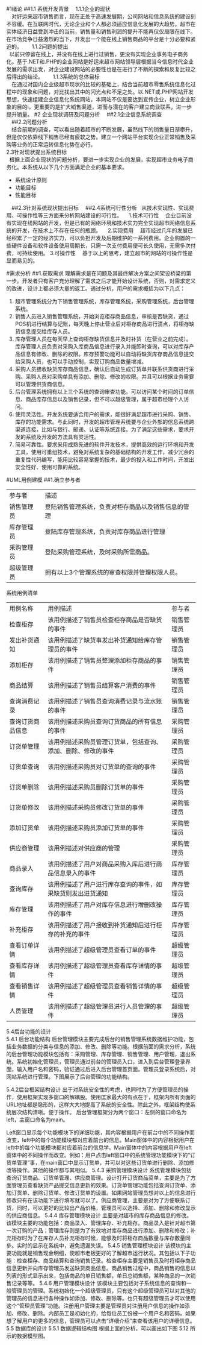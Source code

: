 #1绪论
##1.1 系统开发背景
　1.1.1企业的现状<br>
　对好运来超市销售而言，现在正处于高速发展期，公司网站和信息系统的建设刻不容缓。在互联网时代，无论企业和个人都必须适应信息化发展的大趋势。超市在实体经济日益受到冲击的当前，销售量和销售利润的提升不能再仅仅局限在线下。在市场竞争日益激烈的当下，开发出一个能在线上销售商品的平台是十分必要和紧迫的。  
 　1.1.2问题的提出<br>  
  以前只停留在线上，并没有在线上进行过销售，更没有实现企业事务电子商务化。基于.NET和.PHP的企业网站是好运来超市网站领导层根据当今信息时代企业发展的需求出发，对企业建设网站的必要性也是在进行了不断的探索和反复比较之后得出的结论。  
 　1.1.3系统的总体目标<br> 
　在通过对国内企业级超市现状的比较的基础上，结合当前超市零售系统信息化过程中的现象和问题，对比找出其中的闪光点和不足之处。以.NET或.PHP网站开发思想，快速组建企业信息化系统网站。本网站不仅是要达到宣传企业，树立企业形象的目的i，更重要的是扩大销售渠道，进而与潜在的客户建立商业联系，进一步提升销量。
#2 企业现状调研及问题分析
　##2.1企业信息系统调查<br>
　##2.2问题分析<br>
　结合前期的调查，可以看出随着超市的不断发展，虽然线下的销售量日渐攀升，但是仅仅依靠线下销售已经有疲软之势。建立一个网站平台实现企业正常销售及采购等业务的正常运转信息化势在必行。       
  2.3针对现状提出系统目标<br>  
 根据上面企业现状的问题分析，要进一步实现企业的发展，实现超市业务电子商务化。本系统从以下几个方面满足企业的基本要求。
 <ul>
 <li>系统设计原则</li>
 <li>功能目标</li>
 <li>性能目标</li> 
 </ul>
　##2.3针对系统现状提出目标
　##2.4系统可行性分析  
从技术实现性、实现费用、可操作性等三方面来分析网站建设的可行性。 
 　1.技术可行性
　企业目前没有实现在线网站的开发，但是已有的网络环境和技术实力完全实现超市网络信息系统的开发，在技术上不存在任何的瓶颈。 
 　2.实现费用 
　超市经过几年的发展已经积累了一定的经济实力，可以负担开发及后期维护的一系列费用。企业购置的一些硬件设备和软件设备使用周期长，只需一次支付费用便可长久使用，无需多次付费，可持续使用。 
  3.可操作性
　基于以上的思考，建立超市的网站的可操作性是显而易见的。

#需求分析
##1.获取需求
 理解需求是在问题及其最终解决方案之间架设桥梁的第一步。开发者只有客户充分理解了需求之后才能开始设计系统，否则，对需求定义的改进，设计上都必须大量的返工。通过分析，用户的需求概括为以下几点：
<ol>
<li>超市管理系统分为下销售管理系统，库存管理系统，采购管理系统，后台管理系统。</li>
<li>销售人员进入销售管理系统，开始浏览柜存商品信息，审核是否缺货，通过POS机进行结算与记账，每天晚上停止营业后对柜存商品进行清点，将柜存缺货信息提交给库存人员。</li>
<li>库存管理人员在每天早上查询柜存缺货信息并及时补货（在营业之前完成）。库存管理人员负责对采购入库商品信息进行录入并能即时查询，可以对库存产品信息有修改、删除的权限。库存预警功能可以自动将缺货库存商品信息提交给采购人员，也可以手动控制，实现订购商品数量增减。</li>
<li>采购人员接收缺货库存商品信息，确认后自动生成订货单并联系供货商进行采购。采购人员对采购单具有添加、删除、修改的权限。并且可以根据业务需要可以管理供货商信息。</li>
<li>后台管理系统拥有以上三个系统的查询审查功能。可以访问某个时间的订单信息、商品库存信息以及销售记录，但不可以越级管理，属于超市经理个人访问。</li>
<li>使用灵活性。开发系统要适合用户的需求，能很好满足超市进行采购、销售、库存的功能需求。与此同时，开发的超市管理系统要与企业外部的信息系统跨渠道连接，比如与银行、邮递、认证等系统连接。为了满足这些需求，要求开发的系统及开发的方法具有灵活性。</li>
<li>简易可靠性。要求采用成熟先进的软件开发技术，提供高效的运行环境和开发工具，使用可重组技术，避免对系统复杂的基础结构的开发工作，减少冗余的重复性代码编写，能用比较容易掌握的技术，最少的投入和工作时间，开发出安全性好、使用可靠的系统。</li>
</ol>
#UML用例建模
##1.确立参与者
 

<table>
 <tr>
  <td>参与者</td>
  <td>描述</td>  
 </tr>
 <tr>
  <td>销售管理员</td>
  <td>登陆销售管理系统，负责对柜存商品以及销售信息的管理</td>
 <tr>
 <tr>
  <td>库存管理员</td>
  <td>登陆库存管理系统，负责对库存商品进行管理</td>
 <tr>
 <tr>
  <td>采购管理员</td>
  <td>登陆采购管理系统，及时采购所需商品。</td>
 <tr>
 <tr>
  <td>超级管理员</td>
  <td>拥有以上3个管理系统的审查权限并管理权限人员。</td>
 <tr>
</table>
系统用例清单
<table>
 <tr>
  <td>用例名称</td>
  <td>用例描述</td>
  <td>参与者</td>  
 </tr>
 <tr>
  <td>检查柜存</td>
  <td>该用例描述了销售员检查柜存商品是否缺货的事件</td>
  <td>销售管理员</td>  
 </tr>
 <tr>
  <td>发出补货通知</td>
  <td>该用例描述了缺货事发出补货通知给库存管理员的事件</td>
  <td>销售管理员</td> 
 </tr>
 <tr>
  <td>添加柜存</td>
  <td>该用例描述了销售员整理添加柜存商品的事件</td>
  <td>销售管理员</td> 
 </tr>
 <tr>
  <td>商品结算</td>
  <td>该用例描述了销售员结算客户消费的事件</td>
  <td>销售管理员</td>  
 </tr>
 <tr>
  <td>查询消费记录</td>
  <td>该用例描述了销售员查询消费记录与流水账的事件</td>
  <td>销售管理员</td>  
 </tr>
 <tr>
  <td>查询订货商品信息</td>
  <td>该用例描述采购员查询订货商品的所有信息的事件</td>
  <td>采购管理员</td>  
 </tr>
 <tr>
  <td>订货单管理</td>
  <td>该用例描述采购员管理订货单，包括查询、添加、删除、修改的事件</td>
  <td>采购管理员</td>  
 </tr>
 <tr>
  <td>订货单查询</td>
  <td>该用例描述采购员对订货单的查询的事件</td>
  <td>采购管理员</td>  
 </tr>
 <tr>
  <td>订货单删除</td>
  <td>该用例描述采购员删除订货单的事件</td>
  <td>采购管理员</td>  
 </tr>
 <tr>
  <td>订货单修改</td>
  <td>该用例描述采购员修改订货单的事件</td>
  <td>采购管理员</td>  
 </tr>
 <tr>
  <td>添加订货单</td>
  <td>该用例描述采购员添加订货单的事件</td>
  <td>采购管理员</td>  
 </tr>
 <tr>
  <td>供应商管理</td>
  <td>该用例描述对供应商的管理</td>
  <td>采购管理员</td>  
 </tr>
 <tr>
  <td>商品录入</td>
  <td>该用例描述了用户对商品采购入库后进行商品信息录入的事件</td>
  <td>库存管理员</td>  
 </tr>
 <tr>
  <td>查询库存</td>
  <td>该用例描述了用户进行库存查询的事件，如果缺货则发出进货通知</td>
  <td>库存管理员</td>  
 </tr>
 <tr>
  <td>库存管理</td>
  <td>该用例描述了用户对库存信息进行增删改操作的事件</td>
  <td>库存管理员</td>  
 </tr>
 <tr>
  <td>补充柜存</td>
  <td>该用例描述了用户接收到补货通知后进行柜存的补充的事件</td>
  <td>库存管理员</td>  
 </tr>
 <tr>
  <td>查看订单详情</td>
  <td>该用例描述了超级管理员查看订单的事件</td>
  <td>超级管理员</td>
 </tr>
 <tr>
  <td>查看库存详情</td>
  <td>该用例描述了超级管理员查看库存详情的事件</td>
  <td>超级管理员</td>  
 </tr>
 <tr>
  <td>查看销售详情</td>
  <td>该用例描述了超级管理员查看销售详情的事件</td>
  <td>超级管理员</td>  
 </tr>
 <tr>
  <td>人员管理</td>
  <td>该用例描述了超级管理员进行人员管理的事件</td>
  <td>超级管理员</td>  
 </tr>
</table>
5.4后台功能的设计<br>
5.4.1 后台功能结构
	后台管理模块主要完成后台的销售管理系统数据维护功能，包括业务数据的分类与信息的添加、修改、删除等功能。根据前面的需求分析，系统的后台管理功能模块包括有：采购管理、库存管理、销售管理、用户管理，退出系统。系统初始化管理员，管理员通过前台的管理员入口，进入到后台管理登录界面，输入用户名和密码，验证通过后进入后台管理首页面。管理员登录系统后，对网站系统进行管理。下图展示了后台管理的功能结构。






















5.4.2后台框架结构设计
	出于对系统安全性的考虑，也同时为了方便管理员的操作，使用框架实现多窗口的解耦股。使用匡家最大的有点在于，框架内所有页面的URL地址都是隐形的，这样大大地提高了系统的安全性。除此之外，框架结构使系统层次结构清晰。便于操作。
	后台管理框架分为两个窗口：左侧的窗口命名为left，主窗口命名为main。









Left窗口显示每个功能模块下的详细功能，其内容根据用户在前台中的不同操作而改变，left中的每个功能模块都对应着前台的信息。Main窗体中的内容根据用户在left中的每个功能模块都对应着前台的信息学。Main窗体中的内容根据用户在left窗体中的不同操作而改变。例如：用户点击left窗口中的系统管理功能模块下的“订货单管理”事，在main窗口中显示订货单，并可以对这些订货单进行删除、添加修改等操作。其他的操作都与其相似。
5.4.3 采购管理模块设计
系统管理模块包括查询订货商品、订货单管理、供应商管理。设计打开订货商品菜单，主要是为了方面管理员查看缺货产品提交信息更新的效果。订货单管理功能包括查询订货单、添加订货单、删除订货单、修改订货单的设置。如果网站管理员想对以上的信息进行修改只有在该功能下进行填写就可以了。供应商管理，主要是对为了方便联系订货，同时，可以更好的比较出产品价格，管理员可以选择、添加、删除和修改显示的供应商信息。
5.4.4 库存管理模块设计
主要是对超市的库存商品信息的修改。该模块主要的功能包括：商品录入、管理库存、补充柜存。商品录入是针对超市第一次订购的产品；管理库存则是为了有效地对库存商品进行添加、删除和修改；补充柜存时为了在库存人员补充柜存时候，能够及时将柜存商品数量与库存数量同步。实时的显示在系统中，避免遗漏失误。
5.4.5 销售管理模块设计
	该模块的主要功能就是销售现金明细，使超市老板更好的了解超市运行状况。其包括以下子功能：检查柜存、商品结算和查询销售记录。检查柜存主要是销售员及时将柜存商品信息更新并向库存管理员发送缺货商品信息。商品销售过程中，商品销售的信息以列表的形式显示出来，包括商品的单日销售额，单日总销售额，某种商品的一次销售记录等等。
5.4.6 用户管理模块设计
该模块主要包括对子系统信息的查询和一般管理员的管理。系统初始化一个超级管理员，只有这个超级管理员可以对其他的管理员的信息进行各种操作如添加、修改、删除等。也只有超级管理员才可以使用这个“管理员管理”功能。注册用户管理主要是管理员对注册用户信息的操作如添加、修改、删除。内部员工是初始化的，给每位员工份被一个用户名和密码。如果想了解用户的更多的信息，管理员可以点击“详细介绍”来查看该用户的详细信息。
5.5 数据库的设计
5.5.1 数据逻辑结构图
根据上面的分析，可以画出如下图 5.12 所示的数据模型图。
